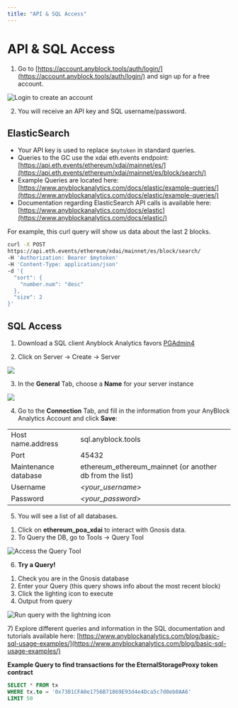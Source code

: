 ```yaml
---
title: "API & SQL Access"
---
```


# API & SQL Access

1) Go to [https://account.anyblock.tools/auth/login/](https://account.anyblock.tools/auth/login/) and sign up for a free account.

![Login to create an account](/img/tools/anyblock/aa-free-acct.png)

2) You will receive an API key and SQL username/password.

## ElasticSearch

* Your API key is used to replace `$mytoken` in standard queries.&#x20;
* Queries to the GC use the xdai eth.events endpoint:   [https://api.eth.events/ethereum/xdai/mainnet/es/](https://api.eth.events/ethereum/xdai/mainnet/es/block/search/)
* Example Queries are located here: [https://www.anyblockanalytics.com/docs/elastic/example-queries/](https://www.anyblockanalytics.com/docs/elastic/example-queries/)
* Documentation regarding ElasticSearch API calls is available here: [https://www.anyblockanalytics.com/docs/elastic](https://www.anyblockanalytics.com/docs/elastic/)

For example, this curl query will show us data about the last 2 blocks.

```bash
curl -X POST
https://api.eth.events/ethereum/xdai/mainnet/es/block/search/
-H 'Authorization: Bearer $mytoken'
-H 'Content-Type: application/json'
-d '{
  "sort": {
    "number.num": "desc"
  },
  "size": 2
}'
```

## SQL Access

1) Download a SQL client Anyblock Analytics favors [PGAdmin4](https://www.pgadmin.org/download/)

2) Click on Server -> Create -> Server

![](/img/tools/anyblock/servers.png)

3) In the **General** Tab, choose a **Name** for your server instance

![](/img/tools/anyblock/xdai-server.png)

4) Go to the **Connection** Tab, and fill in the information from your AnyBlock Analytics Account and click **Save**:

|                      |                                                           |
| -------------------- | --------------------------------------------------------- |
| Host name.address    | sql.anyblock.tools                                        |
| Port                 | 45432                                                     |
| Maintenance database | ethereum\_ethereum\_mainnet (or another db from the list) |
| Username             | _<your\_username>_                                        |
| Password             | _<your\_password>_                                        |

5) You will see a list of all databases.

1. Click on **ethereum_poa_xdai** to interact with Gnosis data.
2. To Query the DB, go to Tools -> Query Tool

![Access the Query Tool](/img/tools/anyblock/query-tool.png)

6) **Try a Query!**

1. Check you are in the Gnosis database
2. Enter your Query (this query shows info about the most recent block)
3. Click the lighting icon to execute
4. Output from query

![Run query with the lightning icon](/img/tools/anyblock/query.png)

7\) Explore different queries and information in the SQL documentation and tutorials available here: [https://www.anyblockanalytics.com/blog/basic-sql-usage-examples/](https://www.anyblockanalytics.com/blog/basic-sql-usage-examples/)

**Example Query to find transactions for the EternalStorageProxy token contract**

```sql
SELECT * FROM tx
WHERE tx.to = '0x7301CFA0e1756B71869E93d4e4Dca5c7d0eb0AA6'
LIMIT 50
```